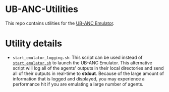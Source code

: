 # UB-ANC-Utilities

This repo contains utilities for the [UB-ANC Emulator](https://github.com/jmodares/UB-ANC-Emulator).

# Utility details

* `start_emulator_logging.sh`: This script can be used instead of [`start_emulator.sh`](https://github.com/jmodares/UB-ANC-Emulator/blob/master/script/start_emulator.sh) to launch the UB-ANC Emulator. This alternative script will log all of the agents' outputs in their local directories and send all of their outputs in real-time to **stdout**. Because of the large amount of information that is logged and displayed, you may experience a performance hit if you are emulating a large number of agents.
